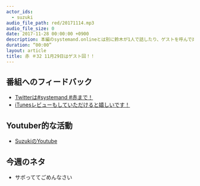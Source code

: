```yaml
---
actor_ids:
  - suzuki  
audio_file_path: red/20171114.mp3
audio_file_size: 0
date: 2017-11-28 00:00:00 +0900
description: 本編のsystemand.onlineとは別に鈴木が1人で話したり、ゲストを呼んで楽しくおしゃべりしちゃおう！っていうPodcastです！収録は11月24日です。
duration: “00:00”
layout: article
title: 赤 ＃32 11月29日はゲスト回！！
---
```

## 番組へのフィードバック
* [Twitterは#systemand #赤まで！](https://twitter.com/search?q=%23systemand)
* [iTunesレビューもしていただけると嬉しいです！](https://itunes.apple.com/jp/podcast/systemand-online/id1205168408?mt=2)

## Youtuber的な活動
* [SuzukiのYoutube](https://www.youtube.com/channel/UCqTozqKO5AWD8OccCnW3Rvw)

## 今週のネタ
* サボっててごめんなさい
